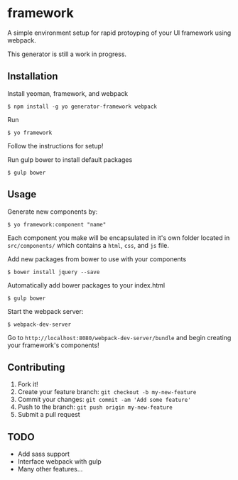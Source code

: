 # framework 
A simple environment setup for rapid protoyping of your UI framework using webpack.

This generator is still a work in progress.

## Installation
Install yeoman, framework, and webpack 

	$ npm install -g yo generator-framework webpack

Run

	$ yo framework

Follow the instructions for setup!

Run gulp bower to install default packages

	$ gulp bower 

## Usage
Generate new components by:	

	$ yo framework:component "name"

Each component you make will be encapsulated in it's own folder
located in `src/components/` which contains a `html`, `css`, and `js` file.

Add new packages from bower to use with your components 

	$ bower install jquery --save

Automatically add bower packages to your index.html

	$ gulp bower

Start the webpack server:
	
	$ webpack-dev-server

Go to `http://localhost:8080/webpack-dev-server/bundle` 
and begin creating your framework's components!

## Contributing
1. Fork it!
2. Create your feature branch: `git checkout -b my-new-feature`
3. Commit your changes: `git commit -am 'Add some feature'`
4. Push to the branch: `git push origin my-new-feature`
5. Submit a pull request

## TODO
- Add sass support
- Interface webpack with gulp
- Many other features...
